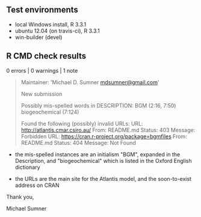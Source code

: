 ## Test environments
* local Windows install, R 3.3.1
* ubuntu 12.04 (on travis-ci), R 3.3.1
* win-builder (devel)

## R CMD check results

0 errors | 0 warnings | 1 note

>  Maintainer: 'Michael D. Sumner <mdsumner@gmail.com>'
>  
>  New submission
>  
>  Possibly mis-spelled words in DESCRIPTION:
>    BGM (2:16, 7:50)
>    biogeochemical (7:124)
>  
>  Found the following (possibly) invalid URLs:
>    URL: http://atlantis.cmar.csiro.au/
>      From: README.md
>      Status: 403
>      Message: Forbidden
>    URL: https://cran.r-project.org/package=bgmfiles
>      From: README.md
>      Status: 404
>      Message: Not Found
>      

* the mis-spelled instances are an initialism "BGM", expanded in the Description, and "biogeochemical" which is listed in the Oxford English dictionary 

* the URLs are the main site for the Atlantis model, and the soon-to-exist address on CRAN

Thank you, 

Michael Sumner